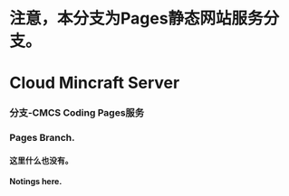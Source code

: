 # 注意，本分支为Pages静态网站服务分支。
# Cloud Mincraft Server
### 分支-CMCS Coding Pages服务

### Pages Branch.

#### 这里什么也没有。
#### Notings here.
